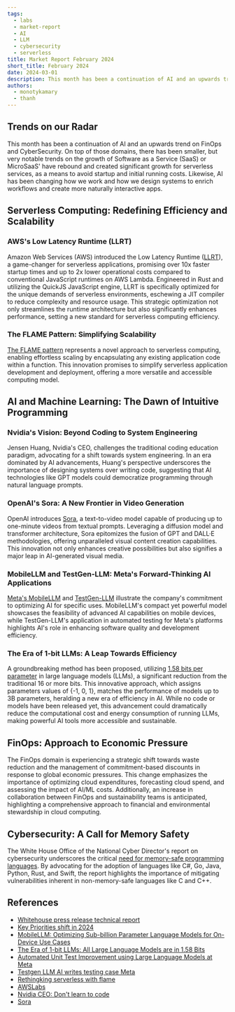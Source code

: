 ```yaml
---
tags:
  - labs
  - market-report
  - AI
  - LLM
  - cybersecurity
  - serverless
title: Market Report February 2024
short_title: February 2024
date: 2024-03-01
description: This month has been a continuation of AI and an upwards trend on FinOps and CyberSecurity. On top of those domains, there has been smaller, but very notable trends on the growth of Software as a Service (SaaS) or MicroSaaS' have rebound and created significant growth for serverless services, as a means to avoid startup and initial running costs. Likewise, AI has been changing how we work and how we design systems to enrich workflows and create more naturally interactive apps.
authors:
  - monotykamary
  - thanh
---
```


## Trends on our Radar
This month has been a continuation of AI and an upwards trend on FinOps and CyberSecurity. On top of those domains, there has been smaller, but very notable trends on the growth of Software as a Service (SaaS) or MicroSaaS' have rebound and created significant growth for serverless services, as a means to avoid startup and initial running costs. Likewise, AI has been changing how we work and how we design systems to enrich workflows and create more naturally interactive apps.

## Serverless Computing: Redefining Efficiency and Scalability
### AWS's Low Latency Runtime (LLRT)

Amazon Web Services (AWS) introduced the Low Latency Runtime ([LLRT](https://github.com/awslabs/llrt)), a game-changer for serverless applications, promising over 10x faster startup times and up to 2x lower operational costs compared to conventional JavaScript runtimes on AWS Lambda. Engineered in Rust and utilizing the QuickJS JavaScript engine, LLRT is specifically optimized for the unique demands of serverless environments, eschewing a JIT compiler to reduce complexity and resource usage. This strategic optimization not only streamlines the runtime architecture but also significantly enhances performance, setting a new standard for serverless computing efficiency.  
  
### The FLAME Pattern: Simplifying Scalability
[The FLAME pattern](https://fly.io/blog/rethinking-serverless-with-flame) represents a novel approach to serverless computing, enabling effortless scaling by encapsulating any existing application code within a function. This innovation promises to simplify serverless application development and deployment, offering a more versatile and accessible computing model.

## AI and Machine Learning: The Dawn of Intuitive Programming
### Nvidia's Vision: Beyond Coding to System Engineering
Jensen Huang, Nvidia's CEO, challenges the traditional coding education paradigm, advocating for a shift towards system engineering. In an era dominated by AI advancements, Huang's perspective underscores the importance of designing systems over writing code, suggesting that AI technologies like GPT models could democratize programming through natural language prompts.  
  
### OpenAI's Sora: A New Frontier in Video Generation
OpenAI introduces [Sora](https://openai.com/sora), a text-to-video model capable of producing up to one-minute videos from textual prompts. Leveraging a diffusion model and transformer architecture, Sora epitomizes the fusion of GPT and DALL·E methodologies, offering unparalleled visual content creation capabilities. This innovation not only enhances creative possibilities but also signifies a major leap in AI-generated visual media.

### MobileLLM and TestGen-LLM: Meta's Forward-Thinking AI Applications

[Meta's MobileLLM](https://arxiv.org/pdf/2402.14905.pdf) and [TestGen-LLM](https://www.linkedin.com/pulse/testgen-llm-ai-writes-testing-cases-meta-adam-faik-mzuae) illustrate the company's commitment to optimizing AI for specific uses. MobileLLM's compact yet powerful model showcases the feasibility of advanced AI capabilities on mobile devices, while TestGen-LLM's application in automated testing for Meta's platforms highlights AI's role in enhancing software quality and development efficiency.

### The Era of 1-bit LLMs: A Leap Towards Efficiency
A groundbreaking method has been proposed, utilizing [1.58 bits per parameter](https://arxiv.org/abs/2402.17764) in large language models (LLMs), a significant reduction from the traditional 16 or more bits. This innovative approach, which assigns parameters values of {-1, 0, 1}, matches the performance of models up to 3B parameters, heralding a new era of efficiency in AI. While no code or models have been released yet, this advancement could dramatically reduce the computational cost and energy consumption of running LLMs, making powerful AI tools more accessible and sustainable.  
  

## FinOps: Approach to Economic Pressure
The FinOps domain is experiencing a strategic shift towards waste reduction and the management of commitment-based discounts in response to global economic pressures. This change emphasizes the importance of optimizing cloud expenditures, forecasting cloud spend, and assessing the impact of AI/ML costs. Additionally, an increase in collaboration between FinOps and sustainability teams is anticipated, highlighting a comprehensive approach to financial and environmental stewardship in cloud computing.

## Cybersecurity: A Call for Memory Safety
The White House Office of the National Cyber Director's report on cybersecurity underscores the critical [need for memory-safe programming languages](https://www.whitehouse.gov/oncd/briefing-room/2024/02/26/press-release-technical-report). By advocating for the adoption of languages like C#, Go, Java, Python, Rust, and Swift, the report highlights the importance of mitigating vulnerabilities inherent in non-memory-safe languages like C and C++.  

## References
- [Whitehouse press release technical report](https://www.whitehouse.gov/oncd/briefing-room/2024/02/26/press-release-technical-report)
- [Key Priorities shift in 2024](https://www.finops.org/insights/key-priorities-shift-in-2024/)
- [MobileLLM: Optimizing Sub-billion Parameter Language Models for On-Device Use Cases](https://arxiv.org/abs/2402.14905?utm_source=tldrai)
- [The Era of 1-bit LLMs: All Large Language Models are in 1.58 Bits](https://arxiv.org/abs/2402.17764?utm_source=tldrai)
- [Automated Unit Test Improvement using Large Language Models at Meta](https://arxiv.org/abs/2402.09171)
- [Testgen LLM AI writes testing case Meta](https://www.linkedin.com/pulse/testgen-llm-ai-writes-testing-cases-meta-adam-faik-mzuae/)
- [Rethingking serverless with flame](https://fly.io/blog/rethinking-serverless-with-flame/)
- [AWSLabs](https://github.com/awslabs/llrt)
- [Nvidia CEO: Don't learn to code](https://fusionmarketer.com/industry-news/dont-learn-to-code-nvidia-ceo-jensen-huang/)
- [Sora](https://openai.com/sora)
